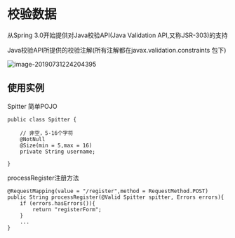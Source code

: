 # 校验数据

从Spring 3.0开始提供对Java校验API(Java Validation API,又称JSR-303)的支持

Java校验API所提供的校验注解(所有注解都在javax.validation.constraints 包下)

![image-20190731224204395](https://zszblog.oss-cn-beijing.aliyuncs.com/zszblog/blogimage-master/img/vali.png)

## 使用实例

Spitter 简单POJO 

```
public class Spitter {

    // 非空，5-16个字符
    @NotNull
    @Size(min = 5,max = 16)
    private String username;

}
```

processRegister注册方法

```
@RequestMapping(value = "/register",method = RequestMethod.POST)
public String processRegister(@Valid Spitter spitter, Errors errors){
    if (errors.hasErrors()){
        return "registerForm";
    }
    ...
}
```

